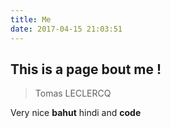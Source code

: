 ```yaml
---
title: Me
date: 2017-04-15 21:03:51
---
```


## This is a page bout me !
> Tomas LECLERCQ

Very nice __bahut__ hindi and **code**
